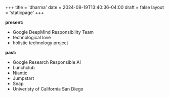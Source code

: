 +++
title = 'dharma'
date = 2024-08-19T13:40:36-04:00
draft = false
layout = 'staticpage'
+++

**present:**

- Google DeepMind Responsibility Team
- technological love
- holistic technology project

**past:**

- Google Research Responsible AI
- Lunchclub
- Niantic
- Jumpstart
- Snap
- Univeristy of California San Diego
